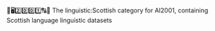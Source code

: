 🧠️🖥️2️⃣️0️⃣️0️⃣️1️⃣️🔠️🔢️ The linguistic:Scottish category for AI2001, containing Scottish language linguistic datasets
